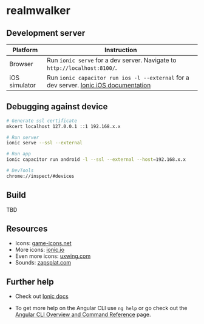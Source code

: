 # realmwalker

## Development server

| Platform      | Instruction                                                                                                                                |
|---------------|--------------------------------------------------------------------------------------------------------------------------------------------|
| Browser       | Run `ionic serve` for a dev server. Navigate to `http://localhost:8100/`.                                                                  |
| iOS simulator | Run `ionic capacitor run ios -l --external` for a dev server. [Ionic iOS documentation](https://ionicframework.com/docs/v6/developing/ios) |

## Debugging against device

```bash
# Generate ssl certificate
mkcert localhost 127.0.0.1 ::1 192.168.x.x

# Run server
ionic serve --ssl --external

# Run app
ionic capacitor run android -l --ssl --external --host=192.168.x.x

# DevTools
chrome://inspect/#devices
```

## Build

TBD

## Resources

- Icons: [game-icons.net](https://game-icons.net/)
- More icons: [ionic.io](https://ionic.io/ionicons/)
- Even more icons: [uxwing.com](https://uxwing.com/)
- Sounds: [zapsplat.com](https://www.zapsplat.com/sound-effect-category/game-sounds/)

## Further help

- Check out [Ionic docs](https://ionicframework.com/docs/)

- To get more help on the Angular CLI use `ng help` or go check out the [Angular CLI Overview and Command Reference](https://angular.io/cli) page.
